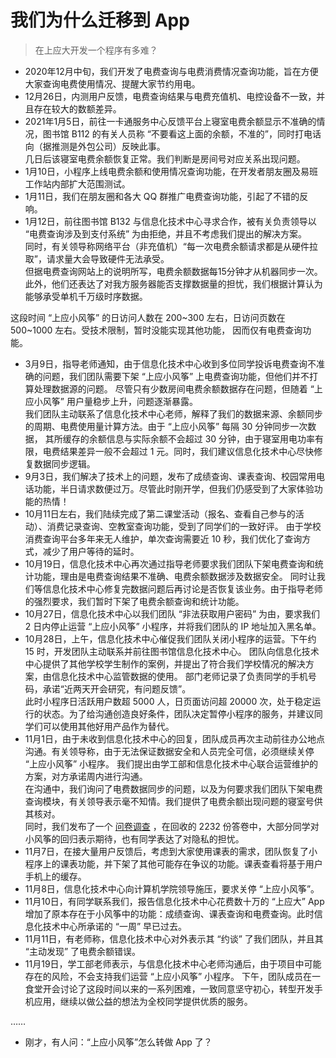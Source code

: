 # 我们为什么迁移到 App

> 在上应大开发一个程序有多难？

- 2020年12月中旬，我们开发了电费查询与电费消费情况查询功能，旨在方便大家查询电费使用情况、提醒大家节约用电。
- 12月26日，内测用户反馈，电费查询结果与电费充值机、电控设备不一致，并且存在较大的数额差异。
- 2021年1月5日，前往一卡通服务中心反馈平台上寝室电费余额显示不准确的情况，图书馆 B112 的有关人员称 “不要看这上面的余额，不准的”，同时打电话向（据推测是外包公司）反映此事。  
  几日后该寝室电费余额恢复正常。我们判断是房间号对应关系出现问题。
- 1月10日，小程序上线电费余额和使用情况查询功能，在开发者朋友圈及易班工作站内部扩大范围测试。
- 1月11日，我们在朋友圈和各大 QQ 群推广电费查询功能，引起了不错的反响。
- 1月12日，前往图书馆 B132 与信息化技术中心寻求合作，被有关负责领导以 “电费查询涉及到支付系统” 为由拒绝，并且不考虑我们提出的解决方案。  
  同时，有关领导称网络平台（非充值机）“每一次电费余额请求都是从硬件拉取”，请求量大会导致硬件无法承受。  
  但据电费查询网站上的说明所写，电费余额数据每15分钟才从机器同步一次。  
  此外，他们还表达了对我方服务器能否支撑数据量的担忧，我们根据计算认为能够承受单机千万级时序数据。

这段时间 “上应小风筝” 的日访问人数在 200~300 左右，日访问页数在 500~1000 左右。受技术限制，暂时没能实现其他功能，
因而仅有电费查询功能。

- 3月9日，指导老师通知，由于信息化技术中心收到多位同学投诉电费查询不准确的问题，我们团队需要下架 “上应小风筝” 上电费查询功能，但他们并不打算处理数据源的问题。
  尽管只有少数房间电费余额数据存在问题，但随着 “上应小风筝” 用户量稳步上升，问题逐渐暴露。  
  我们团队主动联系了信息化技术中心老师，解释了我们的数据来源、余额同步的周期、电费使用量计算方法。由于 “上应小风筝” 每隔 30 分钟同步一次数据，
  其所缓存的余额信息与实际余额不会超过 30 分钟，由于寝室用电功率有限，电费结果差异一般不会超过 1 元。同时，我们建议信息化技术中心尽快修复数据同步逻辑。
- 9月3日，我们解决了技术上的问题，发布了成绩查询、课表查询、校园常用电话功能，半日请求数便过万。尽管此时刚开学，但我们仍感受到了大家体验功能的热情！
- 10月11日左右，我们陆续完成了第二课堂活动（报名、查看自己参与的活动）、消费记录查询、空教室查询功能，受到了同学们的一致好评。
  由于学校消费查询平台多年来无人维护，单次查询需要近 10 秒，我们优化了查询方式，减少了用户等待的延时。
- 10月19日，信息化技术中心再次通过指导老师要求我们团队下架电费查询和统计功能，理由是电费查询结果不准确、电费余额数据涉及数据安全。
  同时让我们等信息化技术中心修复完数据问题后再讨论是否恢复该业务。由于指导老师的强烈要求，我们暂时下架了电费余额查询和统计功能。
- 10月27日，信息化技术中心以我们团队 “非法获取用户密码” 为由，要求我们 2 日内停止运营 “上应小风筝” 小程序，并将我们团队的 IP 地址加入黑名单。
- 10月28日，上午，信息化技术中心催促我们团队关闭小程序的运营。下午约 15 时，开发团队主动联系并前往图书馆信息化技术中心。
  团队向信息化技术中心提供了其他学校学生制作的案例，并提出了符合我们学校情况的解决方案，由信息化技术中心监管数据的使用。
  部门老师记录了负责同学的手机号码，承诺“近两天开会研究，有问题反馈”。  
  此时小程序日活跃用户数超 5000 人，日页面访问超 20000 次，处于稳定运行的状态。为了给沟通创造良好条件，团队决定暂停小程序的服务，并建议同学们可以使用其他好用产品作为替代。
- 11月1日，由于未收到信息化技术中心的回复，团队成员再次主动前往办公地点沟通。有关领导称，由于无法保证数据安全和人员完全可信，必须继续关停 “上应小风筝” 小程序。
  我们提出由学工部和信息化技术中心联合运营维护的方案，对方承诺周内进行沟通。  
  在沟通中，我们询问了电费数据同步的问题，以及为何要求我们团队下架电费查询模块，有关领导表示毫不知情。我们提供了电费余额出现问题的寝室号供其核对。  
  同时，我们发布了一个 [问卷调查](https://wj.qq.com/s2/9245023/a7d8) ，在回收的 2232 份答卷中，大部分同学对小风筝的回归表示期待，也有同学表达了对隐私的担忧。
- 11月7日，在接大量用户反馈后，考虑到大家使用课表的需求，团队恢复了小程序上的课表功能，并下架了其他可能存在争议的功能。课表查看将基于用户手机上的缓存。
- 11月8日，信息化技术中心向计算机学院领导施压，要求关停 “上应小风筝”。
- 11月10日，有同学联系我们，报告信息化技术中心花费数十万的 “上应大” App 增加了原本存在于小风筝中的功能：成绩查询、课表查询和电费查询。此时信息化技术中心所承诺的 “一周” 早已过去。
- 11月11日，有老师称，信息化技术中心对外表示其 “约谈” 了我们团队，并且其 “主动发现” 了电费余额错误。
- 11月19日，学工部老师表示，与信息化技术中心老师沟通后，由于项目中可能存在的风险，不会支持我们运营 “上应小风筝” 小程序。
  下午，团队成员在一食堂开会讨论了这段时间以来的一系列困难，一致同意坚守初心，转型开发手机应用，继续以做公益的想法为全校同学提供优质的服务。

……

- 刚才，有人问：“上应小风筝”怎么转做 App 了？
